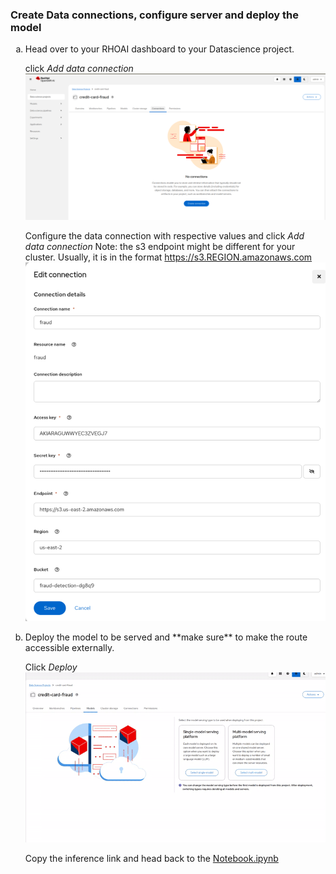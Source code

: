 ### Create Data connections, configure server and deploy the model
<ol type="a">
<li>Head over to your RHOAI dashboard to your Datascience project.</li>

click _Add data connection_</br>
![add-data-connection](images/add-data-connection.png)

Configure the data connection with respective values and click _Add data connection_
Note: the s3 endpoint might be different for your cluster. Usually, it is in the format https://s3.REGION.amazonaws.com</br>
![data-conn-config](gif/data-connection.png)

<li>Deploy the model to be served and **make sure** to make the route accessible externally.</li>

Click _Deploy_</br>
![configure-server](gif/deploy-model.gif)

Copy the inference link and head back to the [Notebook.ipynb](Notebook.ipynb)
</ol>